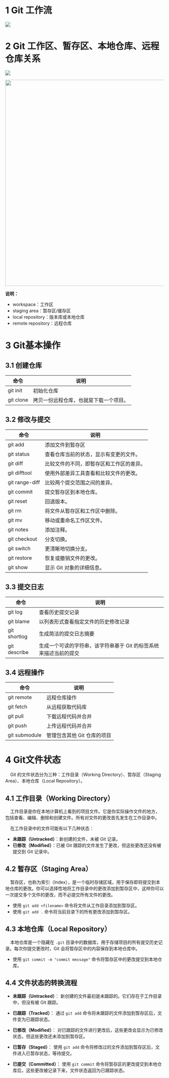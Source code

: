 # 1 Git 工作流

![](https://www.runoob.com/wp-content/uploads/2015/02/git-process.png)



# 2 Git 工作区、暂存区、本地仓库、远程仓库关系

![](https://www.runoob.com/wp-content/uploads/2015/02/1352126739_7909.jpg)



<img src="https://www.runoob.com/wp-content/uploads/2015/02/git-command.jpg" title="" alt="" width="655">



**说明：**

- workspace：工作区
- staging area：暂存区/缓存区
- local repository：版本库或本地仓库
- remote repository：远程仓库



# 3 Git基本操作

## 3.1 创建仓库

| 命令        | 说明                  |
| --------- | ------------------- |
| git init  | 初始化仓库               |
| git clone | 拷贝一份远程仓库，也就是下载一个项目。 |

## 3.2 修改与提交

| 命令             | 说明                   |
| -------------- | -------------------- |
| git add        | 添加文件到暂存区             |
| git status     | 查看仓库当前的状态，显示有变更的文件。  |
| git diff       | 比较文件的不同，即暂存区和工作区的差异。 |
| git difftool   | 使用外部差异工具查看和比较文件的更改。  |
| git range-diff | 比较两个提交范围之间的差异。       |
| git commit     | 提交暂存区到本地仓库。          |
| git reset      | 回退版本。                |
| git rm         | 将文件从暂存区和工作区中删除。      |
| git mv         | 移动或重命名工作区文件。         |
| git notes      | 添加注释。                |
| git checkout   | 分支切换。                |
| git switch     | 更清晰地切换分支。            |
| git restore    | 恢复或撤销文件的更改。          |
| git show       | 显示 Git 对象的详细信息。      |

## 3.3 提交日志

| 命令               | 说明                                  |
| ---------------- | ----------------------------------- |
| git log          | 查看历史提交记录                            |
| git blame <file> | 以列表形式查看指定文件的历史修改记录                  |
| git shortlog     | 生成简洁的提交日志摘要                         |
| git describe     | 生成一个可读的字符串，该字符串基于 Git 的标签系统来描述当前的提交 |

## 3.4 远程操作

| 命令            | 说明               |
| ------------- | ---------------- |
| git remote    | 远程仓库操作           |
| git fetch     | 从远程获取代码库         |
| git pull      | 下载远程代码并合并        |
| git push      | 上传远程代码并合并        |
| git submodule | 管理包含其他 Git 仓库的项目 |

# 4 Git文件状态

    Git 的文件状态分为三种：工作目录（Working Directory）、暂存区（Staging Area）、本地仓库（Local Repository）。

## 4.1 工作目录（Working Directory）

    工作目录是你在本地计算机上看到的项目文件。它是你实际操作文件的地方，包括查看、编辑、删除和创建文件。所有对文件的更改首先发生在工作目录中。

    在工作目录中的文件可能有以下几种状态：

- **未跟踪（Untracked）**：新创建的文件，未被 Git 记录。
- **已修改（Modified）**：已被 Git 跟踪的文件发生了更改，但这些更改还没有被提交到 Git 记录中。

## 4.2 暂存区（Staging Area）

    暂存区，也称为索引（Index），是一个临时存储区域，用于保存即将提交到本地仓库的更改。你可以选择性地将工作目录中的更改添加到暂存区中，这样你可以一次提交多个文件的更改，而不必提交所有文件的更改。

- 使用 `git add <filename>` 命令将文件从工作目录添加到暂存区。
- 使用 `git add .` 命令将当前目录下的所有更改添加到暂存区。

## 4.3 本地仓库（Local Repository）

    本地仓库是一个隐藏在 `.git` 目录中的数据库，用于存储项目的所有提交历史记录。每次你提交更改时，Git 会将暂存区中的内容保存到本地仓库中。

+ 使用 `git commit -m "commit message"` 命令将暂存区中的更改提交到本地仓库。

## 4.4 文件状态的转换流程

+ **未跟踪（Untracked）**：
  新创建的文件最初是未跟踪的。它们存在于工作目录中，但没有被 Git 跟踪。

+ **已跟踪（Tracked）**：
  通过 `git add` 命令将未跟踪的文件添加到暂存区后，文件变为已跟踪状态。

+ **已修改（Modified）**：
  对已跟踪的文件进行更改后，这些更改会显示为已修改状态，但这些更改还未添加到暂存区。

+ **已暂存（Staged）**：
  使用 `git add` 命令将修改过的文件添加到暂存区后，文件进入已暂存状态，等待提交。

+ **已提交（Committed）**：
  使用 `git commit` 命令将暂存区的更改提交到本地仓库后，这些更改被记录下来，文件状态返回为已跟踪状态。






